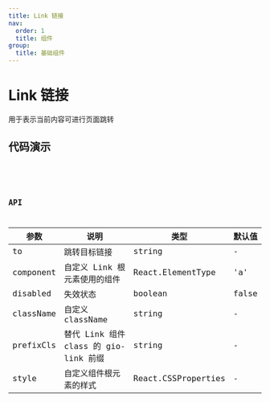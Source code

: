 ```yaml
---
title: Link 链接
nav:
  order: 1
  title: 组件
group:
  title: 基础组件
---
```


# Link 链接

用于表示当前内容可进行页面跳转

## 代码演示

<code src='./demos/link.tsx' title='默认形式' desc='默认使用 a 标签作为组件' />

<code src='./demos/customLink.tsx' title=' 自定义组件' desc=' 可以 `component` props 来自定义组件' />

## API

| 参数      | 说明                                  | 类型                | 默认值 |
| --------- | ------------------------------------- | ------------------- | ------ |
| to        | 跳转目标链接                          | string              | -      |
| component | 自定义 Link 根元素使用的组件          | React.ElementType   | 'a'    |
| disabled  | 失效状态                              | boolean             | false  |
| className | 自定义 className                      | string              | -      |
| prefixCls | 替代 Link 组件 class 的 gio-link 前缀 | string              | -      |
| style     | 自定义组件根元素的样式                | React.CSSProperties | -      |
